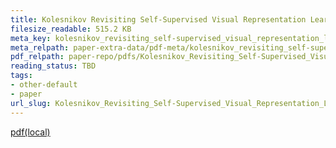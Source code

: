 ```yaml
---
title: Kolesnikov Revisiting Self-Supervised Visual Representation Learning Cvpr 2019 Paper
filesize_readable: 515.2 KB
meta_key: kolesnikov_revisiting_self-supervised_visual_representation_learning_cvpr_2019_paper
meta_relpath: paper-extra-data/pdf-meta/kolesnikov_revisiting_self-supervised_visual_representation_learning_cvpr_2019_paper.yaml
pdf_relpath: paper-repo/pdfs/Kolesnikov_Revisiting_Self-Supervised_Visual_Representation_Learning_CVPR_2019_paper.pdf
reading_status: TBD
tags:
- other-default
- paper
url_slug: Kolesnikov_Revisiting_Self-Supervised_Visual_Representation_Learning_CVPR_2019_paper
---
```


[pdf(local)](../../paper-repo/pdfs/Kolesnikov_Revisiting_Self-Supervised_Visual_Representation_Learning_CVPR_2019_paper.pdf)
